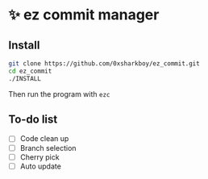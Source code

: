 # ✨ ez commit manager

## Install
```BASH
git clone https://github.com/0xsharkboy/ez_commit.git
cd ez_commit
./INSTALL
```
Then run the program with ```ezc```

## To-do list
- [ ] Code clean up
- [ ] Branch selection
- [ ] Cherry pick
- [ ] Auto update
